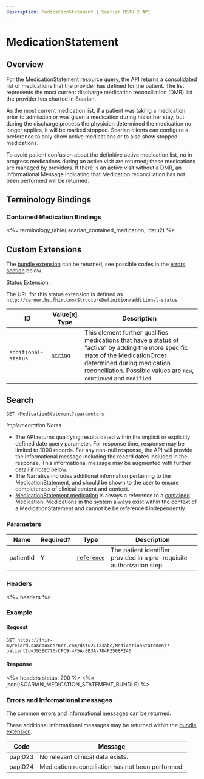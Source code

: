 ```yaml
---
description: MedicationStatement | Soarian DSTU 2 API
---
```

 
# MedicationStatement




## Overview

For the MedicationStatement resource query, the API returns a consolidated list of medications that the provider has defined for the patient.  The list represents the most current discharge medication reconciliation (DMR) list the provider has charted in Soarian.

As the most current medication list, if a patient was taking a medication prior to admission or was given a medication during his or her stay, but during the discharge process the physician determined the medication no longer applies, it will be marked stopped.  Soarian clients can configure a preference to only show active medications or to also show stopped medications.  

To avoid patient confusion about the definitive active medication list, no in-progress medications during an active visit are returned; these medications are managed by providers.  If there is an active visit without a DMR, an Informational Message indicating that Medication reconciliation has not been performed will be returned.

## Terminology Bindings

### Contained Medication Bindings

<%= terminology_table(:soarian_contained_medication, :dstu2) %>

## Custom Extensions

The [bundle extension] can be returned, see possible codes in the [errors section] below.

  Status Extension:

The URL for this status extension is defined as `http://cerner.hs.fhir.com/StructureDefinition/additional-status`

 ID                         | Value\[x] Type | Description
----------------------------|----------------|---------------------------------------------------------------------------------------------------------------------------------------------
`additional-status`         | [`string`]     | This element further qualifies medications that have a status of “active” by adding the more specific state of the MedicationOrder determined during medication reconciliation. Possible values are `new`, `continued` and `modified`.


## Search 

	GET /MedicationStatement?:parameters

_Implementation Notes_

* The API returns qualifying results dated within the implicit or explicitly defined date query parameter.  For response time, response may be limited to 1000 records.  For any non-null response, the API will provide the informational message including the record dates included in the response.  This informational message may be augmented with further detail if noted below.    
* The Narrative includes additional information pertaining to the MedicationStatement, and should be shown to the user to ensure completeness of clinical content and context.
* [MedicationStatement.medication] is always a reference to a [contained] Medication.  Medications in the system always exist within the context of a MedicationStatement and cannot be be referenced independently.

### Parameters

 Name      | Required? | Type          | Description
-----------|-----------|---------------|------------------------------------------------------------------------
 patientId | Y         | [`reference`] | The patient identifier provided in a pre-requisite authorization step.

### Headers

<%= headers %>    

### Example

#### Request

	GET https://fhir-myrecord.sandboxcerner.com/dstu2/123abc/MedicationStatement?patientId=393EC770-CFC9-4F5A-8B3A-784F2508F245

#### Response

<%= headers status: 200 %>
<%= json(:SOARIAN_MEDICATION_STATEMENT_BUNDLE) %>

### Errors and Informational messages

The common [errors and informational messages] can be returned.

These additional informational messages may be returned within the [bundle extension]:

 Code    | Message
---------|---------------------------------------------------
 papi023 | No relevant clinical data exists.
 papi024 | Medication reconciliation has not been performed.

[bundle extension]: ../../#bundle-message-extension
[errors section]: #errors-and-informational-messages
[`string`]: http://hl7.org/fhir/dstu2/datatypes.html#string
[`reference`]: http://hl7.org/fhir/DSTU2/search.html#reference
[errors and informational messages]: ../../common-errors
[MedicationStatement.medication]: http://hl7.org/fhir/DSTU2/medicationstatement-definitions.html#MedicationStatement.medication_x_
[contained]: http://hl7.org/fhir/DSTU2/references.html#contained